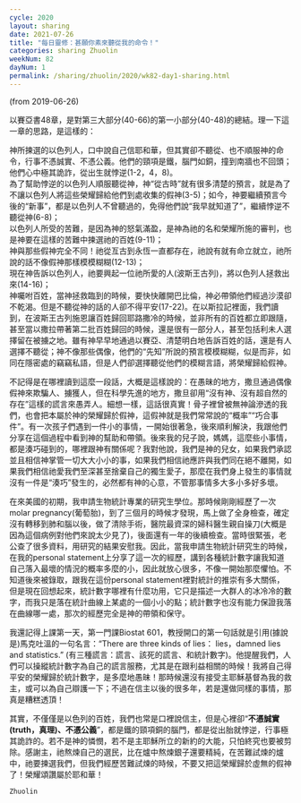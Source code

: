 ```yaml
---
cycle: 2020
layout: sharing
date: 2021-07-26
title: "每日靈修：甚願你素來聽從我的命令！"
categories: sharing Zhuolin
weekNum: 82
dayNum: 1
permalink: /sharing/zhuolin/2020/wk82-day1-sharing.html
--- 
```

(from 2019-06-26)

以賽亞書48章，是對第三大部分(40-66)的第一小部分(40-48)的總結。理一下這一章的思路，是這樣的：  

神所揀選的以色列人，口中說自己信耶和華，但其實卻不聽從、也不順服神的命令，行事不憑誠實、不憑公義。他們的頸項是鐵，腦門如銅，撞到南牆也不回頭；他們心中極其詭詐，從出生就悖逆(1-2，4，8)。    
為了幫助悖逆的以色列人順服聽從神，神“從古時”就有很多清楚的預言，就是為了不讓以色列人將這些榮耀歸給他們到處收集的假神(3-5)；如今，神要繼續預言今後的“新事”，都是以色列人不曾聽過的，免得他們說“我早就知道了”，繼續悖逆不聽從神(6-8)；    
以色列人所受的苦難，是因為神的怒氣滿盈，是神為祂的名和榮耀所施的審判，也是神要在這樣的苦難中揀選祂的百姓(9-11)；    
神與那些假神完全不同！祂從亙古到永恆一直都存在，祂說有就有命立就立，祂所說的話不像假神那樣模模糊糊(12-13)；    
現在神告訴以色列人，祂要興起一位祂所愛的人(波斯王古列)，將以色列人拯救出來(14-16)；    
神囑咐百姓，當神拯救臨到的時候，要快快離開巴比倫，神必帶領他們經過沙漠卻不乾渴。但是不聽從神的話的人卻不得平安(17-22)。在以斯拉記裡面，我們讀到，在波斯王古列施恩讓百姓歸回耶路撒冷的時候，並非所有的百姓都立即跟隨，甚至當以撒拉帶著第二批百姓歸回的時候，還是很有一部分人，甚至包括利未人選擇留在被擄之地。雖有神早早地通過以賽亞、清楚明白地告訴百姓的話，還是有人選擇不聽從；神不像那些偶像，他們的“先知”所說的預言模模糊糊，似是而非，如同在隱密處的竊竊私語，但是人們卻選擇聽從他們的模糊言語，將榮耀歸給假神。  

不記得是在哪裡讀到這麼一段話，大概是這樣說的：在愚昧的地方，撒旦通過偶像假神來欺騙人、擄獲人，但在科學先進的地方，撒旦卻用“沒有神、沒有超自然的存在”這樣的謊言來愚弄人。細想一樣，這話很真實！骨子裡曾被無神論滲透的我們，也會把本屬於神的榮耀歸於假神，這假神就是我們常常說的“概率”“巧合事件”。有一次孩子們遇到一件小的事情，一開始很著急，後來順利解決，我跟他們分享在這個過程中看到神的幫助和帶領。後來我的兒子說，媽媽，這麼些小事情，都是湊巧碰到的，哪裡跟神有關係呢？我對他說，我們是神的兒女，如果我們承認並且相信神掌管一切大大小小的事，如果我們相信祂應許與我們同在絕不離開，如果我們相信祂愛我們至深甚至捨棄自己的獨生愛子，那麼在我們身上發生的事情就沒有一件是“湊巧”發生的，必然都有神的心意，不管那事情多大多小多好多壞。  

在來美國的初期，我申請生物統計專業的研究生學位。那時候剛剛經歷了一次molar pregnancy(葡萄胎)，到了三個月的時候才發現，馬上做了全身檢查，確定沒有轉移到肺和腦以後，做了清除手術，醫院最資深的婦科醫生親自操刀(大概是因為這個病例對他們來說太少見了)，後面還有一年的後續檢查。當時很緊張，老公查了很多資料，用研究的結果安慰我。因此，當我申請生物統計研究生的時候，在我的personal statement上分享了這一次的經歷，講到各種統計數字讓我知道自己落入最壞的情況的概率多麼的小，因此就放心很多，不像一開始那麼懼怕。不知道後來被錄取，跟我在這份personal statement裡對統計的推崇有多大關係，但是現在回想起來，統計數字哪裡有什麼功用，它只是描述一大群人的冰冷冷的數字，而我只是落在統計曲線上某處的一個小小的點；統計數字也沒有能力保證我落在曲線哪一處，那次的經歷完全是神的帶領和保守。  

我還記得上課第一天，第一門課Biostat 601，教授開口的第一句話就是引用(據說是)馬克吐溫的一句名言：“There are three kinds of lies： lies，damned lies and statistics.” (有三種謊言：謊言、該死的謊言、和統計數字)。他提醒我們，人們可以操縱統計數字為自己的謊言服務，尤其是在跟利益相關的時候！我將自己得平安的榮耀歸於統計數字，是多麼地愚昧！那時候還沒有接受主耶穌基督為我的救主，或可以為自己辯護一下；不過在信主以後的很多年，若是還做同樣的事情，那真是糟糕透頂！  

其實，不僅僅是以色列的百姓，我們也常是口裡說信主，但是心裡卻“**不憑誠實(truth，真理)、不憑公義**”，都是鐵的頸項銅的腦門，都是從出胎就悖逆，行事極其詭詐的。若不是神的憐憫，若不是主耶穌所立的新約的大能，只怕終究也要被剪除。感謝主，祂熬煉自己的選民，比在爐中熬煉銀子還要精純，在苦難試煉的爐中，祂要揀選我們，但我們經歷苦難試煉的時候，不要又把這榮耀歸於虛無的假神了！榮耀頌讚屬於耶和華！  

`Zhuolin`  
